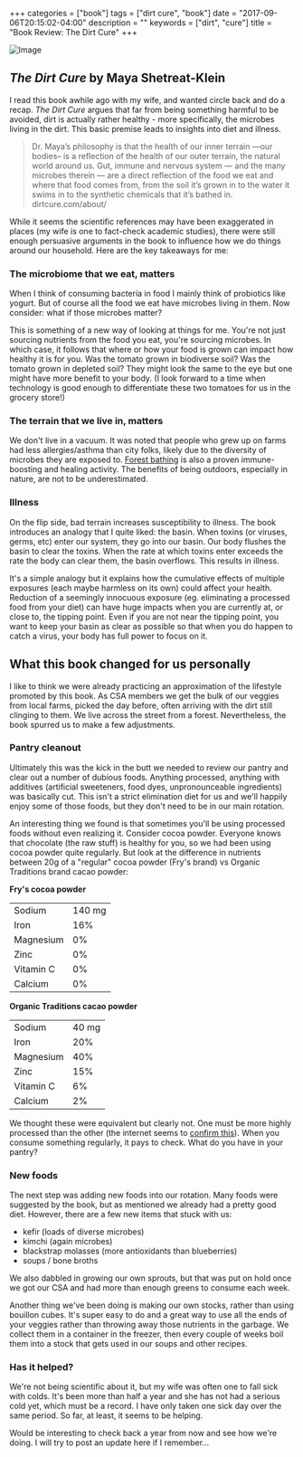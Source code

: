 +++
categories = ["book"]
tags = ["dirt cure", "book"]
date = "2017-09-06T20:15:02-04:00"
description = ""
keywords = ["dirt", "cure"]
title = "Book Review: The Dirt Cure"
+++


![Image](/images/dirtCure.png)

## *The Dirt Cure* by Maya Shetreat-Klein

I read this book awhile ago with my wife, and wanted circle back and do a recap. *The Dirt Cure* argues that far from being something harmful to be avoided, dirt is actually rather healthy - more specifically, the microbes living in the dirt. This basic premise leads to insights into diet and illness.

> Dr. Maya’s philosophy is that the health of our inner terrain —our bodies– is a reflection of the health of our outer terrain, the natural world around us. Gut, immune and nervous system — and the many microbes therein — are a direct reflection of the food we eat and where that food comes from, from the soil it’s grown in to the water it swims in to the synthetic chemicals that it’s bathed in.
> dirtcure.com/about/

While it seems the scientific references may have been exaggerated in places (my wife is one to fact-check academic studies), there were still enough persuasive arguments in the book to influence how we do things around our household. Here are the key takeaways for me:

### The microbiome that we eat, matters

When I think of consuming bacteria in food I mainly think of probiotics like yogurt. But of course all the food we eat have microbes living in them. Now consider: what if those microbes matter?

This is something of a new way of looking at things for me. You're not just sourcing nutrients from the food you eat, you're sourcing microbes. In which case, it follows that where or how your food is grown can impact how healthy it is for you. Was the tomato grown in biodiverse soil? Was the tomato grown in depleted soil? They might look the same to the eye but one might have more benefit to your body. (I look forward to a time when technology is good enough to differentiate these two tomatoes for us in the grocery store!)

### The terrain that we live in, matters

We don't live in a vacuum. It was noted that people who grew up on farms had less allergies/asthma than city folks, likely due to the diversity of microbes they are exposed to. [Forest bathing](https://qz.com/804022/health-benefits-japanese-forest-bathing/) is also a proven immune-boosting and healing activity. The benefits of being outdoors, especially in nature, are not to be underestimated.

### Illness

On the flip side, bad terrain increases susceptibility to illness. The book introduces an analogy that I quite liked: the basin. When toxins (or viruses, germs, etc) enter our system, they go into our basin. Our body flushes the basin to clear the toxins. When the rate at which toxins enter exceeds the rate the body can clear them, the basin overflows. This results in illness.

It's a simple analogy but it explains how the cumulative effects of multiple exposures (each maybe harmless on its own) could affect your health. Reduction of a seemingly innocuous exposure (eg. eliminating a processed food from your diet) can have huge impacts when you are currently at, or close to, the tipping point. Even if you are not near the tipping point, you want to keep your basin as clear as possible so that when you do happen to catch a virus, your body has full power to focus on it.


## What this book changed for us personally
I like to think we were already practicing an approximation of the lifestyle promoted by this book. As CSA members we get the bulk of our veggies from local farms, picked the day before, often arriving with the dirt still clinging to them. We live across the street from a forest. Nevertheless, the book spurred us to make a few adjustments.

### Pantry cleanout
Ultimately this was the kick in the butt we needed to review our pantry and clear out a number of dubious foods. Anything processed, anything with additives (artificial sweeteners, food dyes, unpronounceable ingredients) was basically cut. This isn't a strict elimination diet for us and we'll happily enjoy some of those foods, but they don't need to be in our main rotation.

An interesting thing we found is that sometimes you'll be using processed foods without even realizing it. Consider cocoa powder. Everyone knows that chocolate (the raw stuff) is healthy for you, so we had been using cocoa powder quite regularly. But look at the difference in nutrients between 20g of a "regular" cocoa powder (Fry's brand) vs Organic Traditions brand cacao powder:

**Fry's cocoa powder**
<table>
<tr>
  <td>Sodium</td><td>140 mg</td>
</tr>
<tr>
  <td>Iron</td><td>16%</td>
</tr>
<tr>
  <td>Magnesium</td><td>0%</td>
</tr>
<tr>
  <td>Zinc</td><td>0%</td>
</tr>
<tr>
  <td>Vitamin C</td><td>0%</td>
</tr>
<tr>
  <td>Calcium</td><td>0%</td>
</tr>
</table>

**Organic Traditions cacao powder**
<table>
<tr>
  <td>Sodium</td><td>40 mg</td>
</tr>
<tr>
  <td>Iron</td><td>20%</td>
</tr>
<tr>
  <td>Magnesium</td><td>40%</td>
</tr>
<tr>
  <td>Zinc</td><td>15%</td>
</tr>
<tr>
  <td>Vitamin C</td><td>6%</td>
</tr>
<tr>
  <td>Calcium</td><td>2%</td>
</tr>
</table>

We thought these were equivalent but clearly not. One must be more highly processed than the other (the internet seems to [confirm this](http://blog.paleohacks.com/cacao-vs-cocoa/#)). When you consume something regularly, it pays to check. What do you have in your pantry?

### New foods
The next step was adding new foods into our rotation. Many foods were suggested by the book, but as mentioned we already had a pretty good diet. However, there are a few new items that stuck with us:

* kefir (loads of diverse microbes)
* kimchi (again microbes)
* blackstrap molasses (more antioxidants than blueberries)
* soups / bone broths

We also dabbled in growing our own sprouts, but that was put on hold once we got our CSA and had more than enough greens to consume each week.

Another thing we've been doing is making our own stocks, rather than using bouillon cubes. It's super easy to do and a great way to use all the ends of your veggies rather than throwing away those nutrients in the garbage. We collect them in a container in the freezer, then every couple of weeks boil them into a stock that gets used in our soups and other recipes.


### Has it helped?

We're not being scientific about it, but my wife was often one to fall sick with colds. It's been more than half a year and she has not had a serious cold yet, which must be a record. I have only taken one sick day over the same period. So far, at least, it seems to be helping.

Would be interesting to check back a year from now and see how we're doing. I will try to post an update here if I remember...
